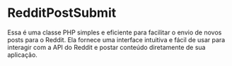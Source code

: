 # RedditPostSubmit
Essa é uma classe PHP simples e eficiente para facilitar o envio de novos posts para o Reddit.
Ela fornece uma interface intuitiva e fácil de usar para interagir com a API do Reddit e postar conteúdo diretamente de sua aplicação.
